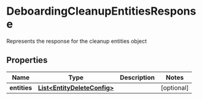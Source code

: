 

# DeboardingCleanupEntitiesResponse

Represents the response for the cleanup entities object

## Properties

Name | Type | Description | Notes
------------ | ------------- | ------------- | -------------
**entities** | [**List&lt;EntityDeleteConfig&gt;**](EntityDeleteConfig.md) |  |  [optional]



